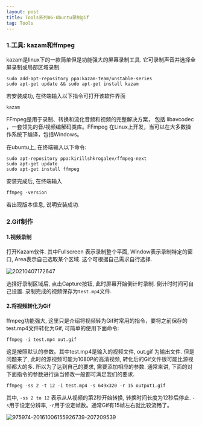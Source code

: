 ```yaml
---
layout: post
title: Tools系列06-Ubuntu录制gif
tag: Tools
---
```


### 1.工具: kazam和ffmpeg

kazam是linux下的一款简单但是功能强大的屏幕录制工具. 它可录制声音并选择全屏录制或局部区域录制.

    sudo add-apt-repository ppa:kazam-team/unstable-series
    sudo apt-get update && sudo apt-get install kazam

若安装成功, 在终端输入以下指令可打开该软件界面

    kazam 

FFmpeg是用于录制、转换和流化音频和视频的完整解决方案， 包括 libavcodec ，一套领先的音/视频编解码类库。FFmpeg 在Linux上开发，当可以在大多数操作系统下编译，包括Windows。

在ubuntu上, 在终端输入以下命令:

    sudo apt-repository ppa:kirillshkrogalev/ffmpeg-next 
    sudo apt-get update
    sudo apt-get install ffmpeg

 安装完成后, 在终端输入

    ffmpeg -version

若出现版本信息, 说明安装成功.

### 2.Gif制作
#### 1.视频录制

打开Kazam软件. 其中Fullscreen 表示录制整个平面, Window表示录制特定的窗口, Area表示自己选取某个区域. 这个可根据自己需求自行选择.

![20210407172647](https://cdn.jsdelivr.net/gh/luckykang/picture_bed/blogs_images/20210407172647.png)

选择好录制区域后, 点击Capture按钮, 此时屏幕开始倒计时录制. 倒计时时间可自己设置. 录制完成的视频保存为`test.mp4`文件.

#### 2.将视频转化为Gif

ffmpeg功能强大, 这里只是介绍将视频转为Gif时常用的指令，要将之前保存的test.mp4文件转化为Gif, 可简单的使用下面命令:

    ffmpeg -i test.mp4 out.gif

这是按照默认的参数。其中test.mp4是输入的视频文件, out.gif 为输出文件. 但是问题来了, 此时的源视频可能为1080P的高清视频, 转化后的Gif文件很可能比源视频都大的多. 所以为了达到自己的要求, 需要添加相应的参数. 通常来讲, 下面的对下面指令的参数进行适当修改一般都可满足我们的要求.

    ffmpeg -ss 2 -t 12 -i test.mp4 -s 649x320 -r 15 output1.gif

其中,  `-ss 2 to 12` 表示从从视频的第2秒开始转换, 转换时间长度为12秒后停止. `-s`用于设定分辨率, `-r`用于设定帧数。通常Gif有15帧左右就比较流畅了。

![975974-20161006155926739-207209539](https://cdn.jsdelivr.net/gh/luckykang/picture_bed/blogs_images/975974-20161006155926739-207209539.gif)

